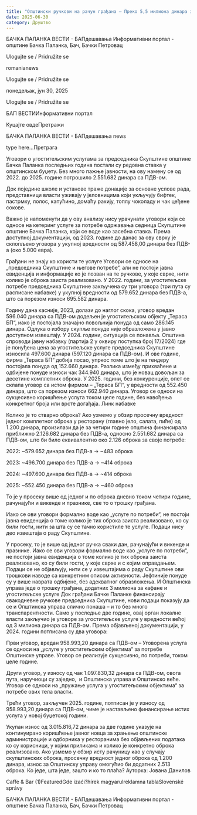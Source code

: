 ```yaml
---
title: "Општински ручкови на рачун грађана – Преко 5,5 милиона динара за оброке у четири године"
date: 2025-06-30
category: Друштво
---
```


БАЧКА ПАЛАНКА ВЕСТИ - БАПдешавања Информативни портал - општине Бачка Паланка, Бач, Бачки Петровац

Ulogujte se / Pridružite se

romanianews

Ulogujte se / Pridružite se

понедељак, јун 30, 2025

Ulogujte se / Pridružite se

БАП ВЕСТИИнформативни портал

Куцајте овдеПретражи

БАЧКА ПАЛАНКА ВЕСТИ - БАПдешавања news

type here...Претрага

Уговори о угоститељским услугама за председника Скупштине општине Бачка Паланка последњих година постали су редовна ставка у општинском буџету. Без много пажње јавности, на ову намену се од 2022. до 2025. године потрошило 2.551.682 динара са ПДВ-ом.

Док поједине школе и установе траже донације за основне услове рада, представници власти уживају у јеловницима који укључују бифтек, пастрмку, лолос, капућино, домаћу ракију, топлу чоколаду и чак цеђене сокове.


Важно је напоменути да у ову анализу нису урачунати уговори који се односе на кетеринг услуге за потребе одржавања седница Скупштине општине Бачка Паланка, који се воде као засебна ставка. Према доступној документацији, од 2023. године до данас за ову сврху је склопљено уговора у укупној вредности од 587.458,00 динара без ПДВ-а (око 5.000 евра).


Грађани не знају ко користи те услуге
Уговори се односе на „председника Скупштине и његове потребе“, али не постоји јавна евиденција и информације ко је позван на те ручкове, у које сврхе, нити колико је оброка заиста реализовано.
У 2022. години, за угоститељске потребе председника Скупштине закључена су три уговора (три пута су расписане набавке) у укупној вредности од 579.652 динара без ПДВ-а, што са порезом износи 695.582 динара.


Годину дана касније, 2023, долази до наглог скока, уговор вредан 596.040 динара са ПДВ-ом додељен је угоститељском објекту „Тераса БП“, иако је постојала значајно повољнија понуда од само 286.145 динара. Одлука о избору скупље понуде није образложена у јавно доступном извештају.
У 2024. години, ситуација се понавља. Општина спроводи јавну набавку (партија 2 у оквиру поступка број 17/2024) где је понуђена цена за угоститељске услуге председника Скупштине износила 497.600 динара (597.120 динара са ПДВ-ом). И ове године, фирма „Тераса БП“ добија посао, упркос томе што је на тендеру постојала понуда од 152.660 динара. Разлика између прихваћене и одбијене понуде износи чак 344.940 динара, што је новац довољан за десетине комплетних оброка.
У 2025. години, без конкуренције, опет се склапа уговор са истом фирмом – „Тераса БП“, у вредности од 552.450 динара, што са порезом износи 662.940 динара. Уговор се односи на сукцесивно коришћење услуга током целе године, без навођења конкретног броја или врсте догађаја. Линк набавке

Колико је то стварно оброка?
Ако узмемо у обзир просечну вредност једног комплетног оброка у ресторану (главно јело, салата, пиће) од 1.200 динара, произилази да је за четири године општина финансирала приближно 2.126.682 динара без ПДВ-а, односно 2.551.682 динара са ПДВ-ом, што би било еквивалентно око 2.126 оброка за своје потребе:




2022: ~579.652 динара без ПДВ-а → ~483 оброка


2023: ~496.700 динара без ПДВ-а → ~414 оброка


2024: ~497.600 динара без ПДВ-а → ~414 оброка


2025: ~552.450 динара без ПДВ-а → ~460 оброка













То је у просеку више од једног и по оброка дневно током четири године, рачунајући и викенде и празнике, све то о трошку грађана. 





Иако се ови уговори формално воде као „услуге по потреби“, не постоји јавна евиденција о томе колико је тих оброка заиста реализовано, ко су били гости, нити за шта су се тачно користиле те услуге. Подаци нису део извештаја о раду Скупштине.






У просеку, то је више од једног ручка сваки дан, рачунајући и викенде и празнике.
Иако се ови уговори формално воде као „услуге по потреби“, не постоји јавна евиденција о томе колико је тих оброка заиста реализовано, ко су били гости, у које сврхе и с којим оправдањем. Подаци се не објављују, нити се у извештајима о раду Скупштине ови трошкови наводе са конкретним описом активности. Јефтиније понуде су у више наврата одбијене, без адекватног образложења.
И Општинска управа једе о трошку грађана, додатних 3 милиона за кафане и угоститељске услуге
Док грађани Бачке Паланке финансирају свакодневне ручкове председника Скупштине, нови подаци показују да се и Општинска управа слично понаша – и то без много транспарентности. Само у последње две године, овај орган локалне власти закључио је уговоре за угоститељске услуге у вредности већој од 3 милиона динара са ПДВ-ом.
Према објављеној документацији, у 2024. години потписана су два уговора:


Први уговор, вредан 958.993,20 динара са ПДВ-ом – Уговорена услуга се односи на „услуге у угоститељским објектима“ за потребе Општинске управе. Уговор се реализује сукцесивно, по потреби, током целе године.


Други уговор, у износу од чак 1.097.830,32 динара са ПДВ-ом, овога пута, наручиоци су заједно,  и Општинска управа и Општинско веће. Уговор се односи на „пружање услуга у угоститељским објектима“ за потребе ових тела власти.

Трећи уговор, закључен 2025. године, потписан је у износу од 958.993,20 динара са ПДВ-ом, чиме је настављено финансирање истих услуга у новој буџетској години.

Укупан износ од 3.015.816,72 динара за две године указује на континуирано коришћење јавног новца за храњење општинске администрације и одборника у ресторанима без објављених података ко су корисници, у којим приликама и колико је конкретно оброка реализовано.
Ако узмемо у обзир исту рачуницу као у случају скупштинских оброка, просечну вредност једног оброка од 1.200 динара, износ за Општинску управу омогућио би додатних 2.513 оброка.
Ко једе, шта једе, зашто и ко то плаћа?
Ауторка: Јована Данилов

Caffe & Bar (1)FeaturedGde izaći?hírek magyarulreklamna tablaSlovenské správy

БАЧКА ПАЛАНКА ВЕСТИ - БАПдешавања Информативни портал - општине Бачка Паланка, Бач, Бачки Петровац
